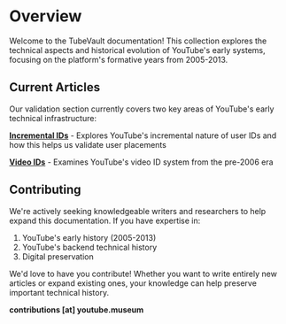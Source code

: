 # Overview

Welcome to the TubeVault documentation! This collection explores the technical aspects and historical evolution of YouTube's early systems, focusing on the platform's formative years from 2005-2013.

## Current Articles

Our validation section currently covers two key areas of YouTube's early technical infrastructure:

**[Incremental IDs](/t/incremental_ids)** - Explores YouTube's incremental nature of user IDs and how this helps us validate user placements

**[Video IDs](/t/videos)** - Examines YouTube's video ID system from the pre-2006 era

## Contributing

We're actively seeking knowledgeable writers and researchers to help expand this documentation. If you have expertise in:
1. YouTube's early history (2005-2013)
2. YouTube's backend technical history
3. Digital preservation

We'd love to have you contribute! Whether you want to write entirely new articles or expand existing ones, your knowledge can help preserve important technical history.

**contributions [at] youtube.museum**